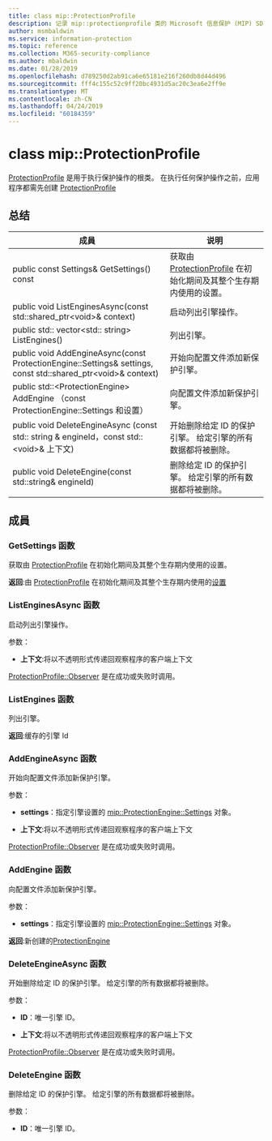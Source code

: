 ```yaml
---
title: class mip::ProtectionProfile
description: 记录 mip::protectionprofile 类的 Microsoft 信息保护 (MIP) SDK。
author: msmbaldwin
ms.service: information-protection
ms.topic: reference
ms.collection: M365-security-compliance
ms.author: mbaldwin
ms.date: 01/28/2019
ms.openlocfilehash: d789250d2ab91ca6e65181e216f260db8d44d496
ms.sourcegitcommit: fff4c155c52c9ff20bc4931d5ac20c3ea6e2ff9e
ms.translationtype: MT
ms.contentlocale: zh-CN
ms.lasthandoff: 04/24/2019
ms.locfileid: "60184359"
---
```

# <a name="class-mipprotectionprofile"></a>class mip::ProtectionProfile 
[ProtectionProfile](class_mip_protectionprofile.md) 是用于执行保护操作的根类。
在执行任何保护操作之前，应用程序都需先创建 [ProtectionProfile](class_mip_protectionprofile.md)
  
## <a name="summary"></a>总结
 成員                        | 说明                                
--------------------------------|---------------------------------------------
public const Settings& GetSettings() const  |  获取由 [ProtectionProfile](class_mip_protectionprofile.md) 在初始化期间及其整个生存期内使用的设置。
public void ListEnginesAsync(const std::shared_ptr\<void\>& context)  |  启动列出引擎操作。
public std:: vector\<std:: string\> ListEngines()  |  列出引擎。
public void AddEngineAsync(const ProtectionEngine::Settings& settings, const std::shared_ptr\<void\>& context)  |  开始向配置文件添加新保护引擎。
public std::\<ProtectionEngine\> AddEngine （const ProtectionEngine::Settings 和设置）  |  向配置文件添加新保护引擎。
public void DeleteEngineAsync (const std:: string & engineId，const std::\<void\>& 上下文)  |  开始删除给定 ID 的保护引擎。 给定引擎的所有数据都将被删除。
public void DeleteEngine(const std::string& engineId)  |  删除给定 ID 的保护引擎。 给定引擎的所有数据都将被删除。
  
## <a name="members"></a>成員
  
### <a name="getsettings-function"></a>GetSettings 函数
获取由 [ProtectionProfile](class_mip_protectionprofile.md) 在初始化期间及其整个生存期内使用的设置。

  
**返回**:由 [ProtectionProfile](class_mip_protectionprofile.md) 在初始化期间及其整个生存期内使用的[设置](class_mip_protectionprofile_settings.md)
  
### <a name="listenginesasync-function"></a>ListEnginesAsync 函数
启动列出引擎操作。

参数：  
* **上下文**:将以不透明形式传递回观察程序的客户端上下文


[ProtectionProfile::Observer](class_mip_protectionprofile_observer.md) 是在成功或失败时调用。
  
### <a name="listengines-function"></a>ListEngines 函数
列出引擎。

  
**返回**:缓存的引擎 Id
  
### <a name="addengineasync-function"></a>AddEngineAsync 函数
开始向配置文件添加新保护引擎。

参数：  
* **settings**：指定引擎设置的 [mip::ProtectionEngine::Settings](class_mip_protectionengine_settings.md) 对象。 


* **上下文**:将以不透明形式传递回观察程序的客户端上下文


[ProtectionProfile::Observer](class_mip_protectionprofile_observer.md) 是在成功或失败时调用。
  
### <a name="addengine-function"></a>AddEngine 函数
向配置文件添加新保护引擎。

参数：  
* **settings**：指定引擎设置的 [mip::ProtectionEngine::Settings](class_mip_protectionengine_settings.md) 对象。



  
**返回**:新创建的[ProtectionEngine](class_mip_protectionengine.md)
  
### <a name="deleteengineasync-function"></a>DeleteEngineAsync 函数
开始删除给定 ID 的保护引擎。 给定引擎的所有数据都将被删除。

参数：  
* **ID**：唯一引擎 ID。 


* **上下文**:将以不透明形式传递回观察程序的客户端上下文


[ProtectionProfile::Observer](class_mip_protectionprofile_observer.md) 是在成功或失败时调用。
  
### <a name="deleteengine-function"></a>DeleteEngine 函数
删除给定 ID 的保护引擎。 给定引擎的所有数据都将被删除。

参数：  
* **ID**：唯一引擎 ID。

